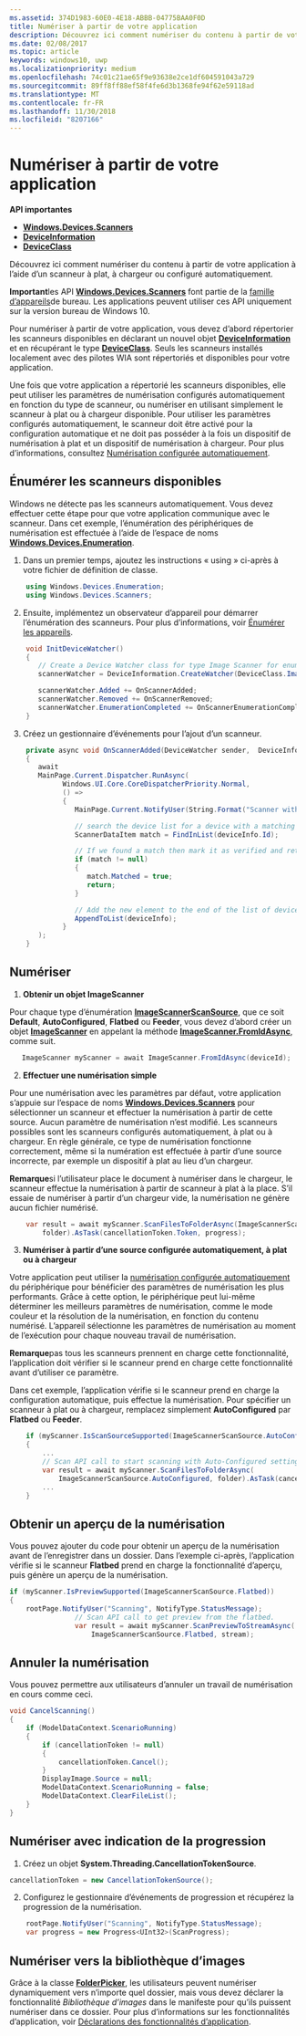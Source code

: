 ```yaml
---
ms.assetid: 374D1983-60E0-4E18-ABBB-04775BAA0F0D
title: Numériser à partir de votre application
description: Découvrez ici comment numériser du contenu à partir de votre application à l’aide d’un scanneur à plat, à chargeur ou configuré automatiquement.
ms.date: 02/08/2017
ms.topic: article
keywords: windows10, uwp
ms.localizationpriority: medium
ms.openlocfilehash: 74c01c21ae65f9e93638e2ce1df604591043a729
ms.sourcegitcommit: 89ff8ff88ef58f4fe6d3b1368fe94f62e59118ad
ms.translationtype: MT
ms.contentlocale: fr-FR
ms.lasthandoff: 11/30/2018
ms.locfileid: "8207166"
---
```

# <a name="scan-from-your-app"></a>Numériser à partir de votre application


**API importantes**

-   [**Windows.Devices.Scanners**](https://msdn.microsoft.com/library/windows/apps/Dn264250)
-   [**DeviceInformation**](https://msdn.microsoft.com/library/windows/apps/BR225393)
-   [**DeviceClass**](https://msdn.microsoft.com/library/windows/apps/BR225381)

Découvrez ici comment numériser du contenu à partir de votre application à l’aide d’un scanneur à plat, à chargeur ou configuré automatiquement.

**Important**les API [**Windows.Devices.Scanners**](https://msdn.microsoft.com/library/windows/apps/Dn264250) font partie de la [famille d’appareils](https://msdn.microsoft.com/library/windows/apps/Dn894631)de bureau. Les applications peuvent utiliser ces API uniquement sur la version bureau de Windows 10.

Pour numériser à partir de votre application, vous devez d’abord répertorier les scanneurs disponibles en déclarant un nouvel objet [**DeviceInformation**](https://msdn.microsoft.com/library/windows/apps/BR225393) et en récupérant le type [**DeviceClass**](https://msdn.microsoft.com/library/windows/apps/BR225381). Seuls les scanneurs installés localement avec des pilotes WIA sont répertoriés et disponibles pour votre application.

Une fois que votre application a répertorié les scanneurs disponibles, elle peut utiliser les paramètres de numérisation configurés automatiquement en fonction du type de scanneur, ou numériser en utilisant simplement le scanneur à plat ou à chargeur disponible. Pour utiliser les paramètres configurés automatiquement, le scanneur doit être activé pour la configuration automatique et ne doit pas posséder à la fois un dispositif de numérisation à plat et un dispositif de numérisation à chargeur. Pour plus d’informations, consultez [Numérisation configurée automatiquement](https://msdn.microsoft.com/library/windows/hardware/Ff539393).

## <a name="enumerate-available-scanners"></a>Énumérer les scanneurs disponibles

Windows ne détecte pas les scanneurs automatiquement. Vous devez effectuer cette étape pour que votre application communique avec le scanneur. Dans cet exemple, l’énumération des périphériques de numérisation est effectuée à l’aide de l’espace de noms [**Windows.Devices.Enumeration**](https://msdn.microsoft.com/library/windows/apps/BR225459).

1.  Dans un premier temps, ajoutez les instructions « using » ci-après à votre fichier de définition de classe.

``` csharp
    using Windows.Devices.Enumeration;
    using Windows.Devices.Scanners;
```

2.  Ensuite, implémentez un observateur d’appareil pour démarrer l’énumération des scanneurs. Pour plus d’informations, voir [Énumérer les appareils](enumerate-devices.md).

```csharp
    void InitDeviceWatcher()
    {
       // Create a Device Watcher class for type Image Scanner for enumerating scanners
       scannerWatcher = DeviceInformation.CreateWatcher(DeviceClass.ImageScanner);

       scannerWatcher.Added += OnScannerAdded;
       scannerWatcher.Removed += OnScannerRemoved;
       scannerWatcher.EnumerationCompleted += OnScannerEnumerationComplete;
    }
```

3.  Créez un gestionnaire d’événements pour l’ajout d’un scanneur.

```csharp
    private async void OnScannerAdded(DeviceWatcher sender,  DeviceInformation deviceInfo)
    {
       await
       MainPage.Current.Dispatcher.RunAsync(
             Windows.UI.Core.CoreDispatcherPriority.Normal,
             () =>
             {
                MainPage.Current.NotifyUser(String.Format("Scanner with device id {0} has been added", deviceInfo.Id), NotifyType.StatusMessage);

                // search the device list for a device with a matching device id
                ScannerDataItem match = FindInList(deviceInfo.Id);

                // If we found a match then mark it as verified and return
                if (match != null)
                {
                   match.Matched = true;
                   return;
                }

                // Add the new element to the end of the list of devices
                AppendToList(deviceInfo);
             }
       );
    }
```

## <a name="scan"></a>Numériser

1.  **Obtenir un objet ImageScanner**

Pour chaque type d’énumération [**ImageScannerScanSource**](https://msdn.microsoft.com/library/windows/apps/Dn264238), que ce soit **Default**, **AutoConfigured**, **Flatbed** ou **Feeder**, vous devez d’abord créer un objet [**ImageScanner**](https://msdn.microsoft.com/library/windows/apps/Dn263806) en appelant la méthode [**ImageScanner.FromIdAsync**](https://msdn.microsoft.com/library/windows/apps/windows.devices.scanners.imagescanner.fromidasync), comme suit.

 ```csharp
    ImageScanner myScanner = await ImageScanner.FromIdAsync(deviceId);
 ```

2.  **Effectuer une numérisation simple**

Pour une numérisation avec les paramètres par défaut, votre application s’appuie sur l’espace de noms [**Windows.Devices.Scanners**](https://msdn.microsoft.com/library/windows/apps/Dn264250) pour sélectionner un scanneur et effectuer la numérisation à partir de cette source. Aucun paramètre de numérisation n’est modifié. Les scanneurs possibles sont les scanneurs configurés automatiquement, à plat ou à chargeur. En règle générale, ce type de numérisation fonctionne correctement, même si la numération est effectuée à partir d’une source incorrecte, par exemple un dispositif à plat au lieu d’un chargeur.

**Remarque**si l’utilisateur place le document à numériser dans le chargeur, le scanneur effectue la numérisation à partir de scanneur à plat à la place. S’il essaie de numériser à partir d’un chargeur vide, la numérisation ne génère aucun fichier numérisé.
 
```csharp
    var result = await myScanner.ScanFilesToFolderAsync(ImageScannerScanSource.Default,
        folder).AsTask(cancellationToken.Token, progress);
```

3.  **Numériser à partir d’une source configurée automatiquement, à plat ou à chargeur**

Votre application peut utiliser la [numérisation configurée automatiquement](https://msdn.microsoft.com/library/windows/hardware/Ff539393) du périphérique pour bénéficier des paramètres de numérisation les plus performants. Grâce à cette option, le périphérique peut lui-même déterminer les meilleurs paramètres de numérisation, comme le mode couleur et la résolution de la numérisation, en fonction du contenu numérisé. L’appareil sélectionne les paramètres de numérisation au moment de l’exécution pour chaque nouveau travail de numérisation.

**Remarque**pas tous les scanneurs prennent en charge cette fonctionnalité, l’application doit vérifier si le scanneur prend en charge cette fonctionnalité avant d’utiliser ce paramètre.

Dans cet exemple, l’application vérifie si le scanneur prend en charge la configuration automatique, puis effectue la numérisation. Pour spécifier un scanneur à plat ou à chargeur, remplacez simplement **AutoConfigured** par **Flatbed** ou **Feeder**.

```csharp
    if (myScanner.IsScanSourceSupported(ImageScannerScanSource.AutoConfigured))
    {
        ...
        // Scan API call to start scanning with Auto-Configured settings.
        var result = await myScanner.ScanFilesToFolderAsync(
            ImageScannerScanSource.AutoConfigured, folder).AsTask(cancellationToken.Token, progress);
        ...
    }
```

## <a name="preview-the-scan"></a>Obtenir un aperçu de la numérisation

Vous pouvez ajouter du code pour obtenir un aperçu de la numérisation avant de l’enregistrer dans un dossier. Dans l’exemple ci-après, l’application vérifie si le scanneur **Flatbed** prend en charge la fonctionnalité d’aperçu, puis génère un aperçu de la numérisation.

```csharp
if (myScanner.IsPreviewSupported(ImageScannerScanSource.Flatbed))
{
    rootPage.NotifyUser("Scanning", NotifyType.StatusMessage);
                // Scan API call to get preview from the flatbed.
                var result = await myScanner.ScanPreviewToStreamAsync(
                    ImageScannerScanSource.Flatbed, stream);
```

## <a name="cancel-the-scan"></a>Annuler la numérisation

Vous pouvez permettre aux utilisateurs d’annuler un travail de numérisation en cours comme ceci.

```csharp
void CancelScanning()
{
    if (ModelDataContext.ScenarioRunning)
    {
        if (cancellationToken != null)
        {
            cancellationToken.Cancel();
        }                
        DisplayImage.Source = null;
        ModelDataContext.ScenarioRunning = false;
        ModelDataContext.ClearFileList();
    }
}
```

## <a name="scan-with-progress"></a>Numériser avec indication de la progression

1.  Créez un objet **System.Threading.CancellationTokenSource**.

```csharp
cancellationToken = new CancellationTokenSource();
```

2.  Configurez le gestionnaire d’événements de progression et récupérez la progression de la numérisation.

```csharp
    rootPage.NotifyUser("Scanning", NotifyType.StatusMessage);
    var progress = new Progress<UInt32>(ScanProgress);
```

## <a name="scanning-to-the-pictures-library"></a>Numériser vers la bibliothèque d’images

Grâce à la classe [**FolderPicker**](https://msdn.microsoft.com/library/windows/apps/BR207881), les utilisateurs peuvent numériser dynamiquement vers n’importe quel dossier, mais vous devez déclarer la fonctionnalité *Bibliothèque d’images* dans le manifeste pour qu’ils puissent numériser dans ce dossier. Pour plus d’informations sur les fonctionnalités d’application, voir [Déclarations des fonctionnalités d’application](https://msdn.microsoft.com/library/windows/apps/Mt270968).
